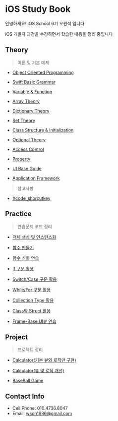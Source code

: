 # iOS Study Book

안녕하세요! iOS School 6기 오원석 입니다

iOS 개발자 과정을 수강하면서 학습한 내용을 정리 중입니다

## Theory
> 이론 및 기본 예제

* [Object Oriented Programming]

* [Swift Basic Grammar]

* [Variable & Function]

* [Array Theory]

* [Dictionary Theory]

* [Set Theory]

* [Class Structure & Initialization]

* [Optional Theory]

* [Access Control]

* [Property]

* [UI Base Guide]

* [Application Framework]

> 참고사항

* [Xcode_shorcutkey]

[Application Framework]: https://github.com/richoh86/OhWonSeok_iOS_School6/blob/master/Class/Application%20FrameWork.md

[UI Base Guide]: https://github.com/richoh86/OhWonSeok_iOS_School6/blob/master/Class/UI%20Base%20Guide.md

[Property]: https://github.com/richoh86/OhWonSeok_iOS_School6/blob/master/Class/Property.md

[Access Control]: https://github.com/richoh86/OhWonSeok_iOS_School6/blob/master/Class/AccessControl.md

[Optional Theory]: https://github.com/richoh86/OhWonSeok_iOS_School6/blob/master/Class/Optional.md

[Class Structure & Initialization]: https://github.com/richoh86/OhWonSeok_iOS_School6/blob/master/Class/ClassStructureTheory.md

[Array Theory]: https://github.com/richoh86/OhWonSeok_iOS_School6/blob/master/Class/Collection%20Type/ArrayTheory.md

[Set Theory]: https://github.com/richoh86/OhWonSeok_iOS_School6/blob/master/Class/Collection%20Type/SetTheory.md

[Dictionary Theory]: https://github.com/richoh86/OhWonSeok_iOS_School6/blob/master/Class/Collection%20Type/DictionaryTheory.md

[Object Oriented Programming]: https://github.com/richoh86/OhWonSeok_iOS_School6/blob/master/Class/Object_Oriented_Programming.md "Object Oriented Programming"

[Swift Basic Grammar]: https://github.com/richoh86/OhWonSeok_iOS_School6/blob/master/Class/Swift_Basic_Grammar.md "Swift Basic Grammar"

[Variable & Function]: https://github.com/richoh86/OhWonSeok_iOS_School6/blob/master/Class/Variable%26Function_Theory.md "Variable & Function"

[Xcode_shorcutkey]: https://github.com/richoh86/OhWonSeok_iOS_School6/blob/master/Class/Xcode_shorcutkey.md "Xcode_shorcutkey"

##  Practice

> 연습문제 코드 정리

* [객체 생성 및 인스턴스화]

* [함수 만들기]

* [함수 심화 연습]

* [If 구문 활용]

* [Switch/Case 구문 활용]

* [While/For 구문 활용]

* [Collection Type 활용]

* [Class와 Struct 활용]

* [Frame-Base UI뷰 연습]

[객체 생성 및 인스턴스화]: https://github.com/richoh86/OhWonSeok_iOS_School6/blob/master/Practice/Object-Oriented%20Programming_Practice/ViewController.md "객체 생성 및 인스턴스화"

[함수 만들기]: https://github.com/richoh86/OhWonSeok_iOS_School6/blob/master/Practice/FunctionPractice.md "함수 만들기"

[If 구문 활용]: https://github.com/richoh86/OhWonSeok_iOS_School6/blob/master/Practice/IfCodePractice.md "If 구문 활용"

[Switch/Case 구문 활용]: https://github.com/richoh86/OhWonSeok_iOS_School6/blob/master/Practice/SwitchCodePractice.md "Switch/Case 구문 활용"

[함수 심화 연습]: https://github.com/richoh86/OhWonSeok_iOS_School6/blob/master/Practice/UnitCoversionFunction.md "함수 심화 연습"

[While/For 구문 활용]: https://github.com/richoh86/OhWonSeok_iOS_School6/blob/master/Practice/WhileForCodePractice.md "While/For 구문 활용"

[Collection Type 활용]: https://github.com/richoh86/OhWonSeok_iOS_School6/blob/master/Practice/CollectionTypePractice.md

[class와 struct 활용]: https://github.com/richoh86/OhWonSeok_iOS_School6/blob/master/Practice/ClassStructPractice.md "class와 struct 활용"

[Frame-Base UI뷰 연습]: https://github.com/richoh86/OhWonSeok_iOS_School6/blob/master/Practice/Frame-BasePractice.md

## Project

> 프로젝트 정리

* [Calculator(기본 뷰와 로직만 구현)]

* [Calculator(뷰 및 로직 개선)]

* [BaseBall Game]

[Calculator(뷰 및 로직 개선)]: https://github.com/richoh86/OhWonSeok_iOS_School6/blob/master/Project/CalculatorDiff/UiViewPractice2/ViewController.swift

[Calculator(기본 뷰와 로직만 구현)]: https://github.com/richoh86/OhWonSeok_iOS_School6/blob/master/Project/Calculator/Caculator.md "Calculator"

[BaseBall Game]: https://github.com/richoh86/OhWonSeok_iOS_School6/blob/master/Project/BaseBallGame.md "BaseBall Game"

## Contact Info

* Cell Phone: 010.4736.8047
* Email: wsoh1986@gmail.com